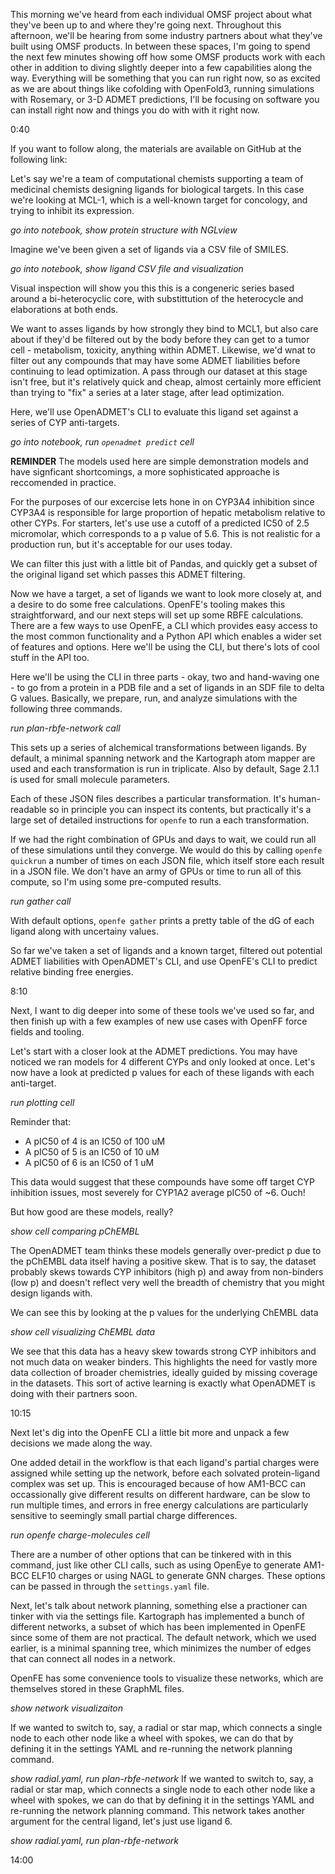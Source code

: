 This morning we've heard from each individual OMSF project about what they've been up to and where they're going next.
Throughout this afternoon, we'll be hearing from some industry partners about what they've built using OMSF products.
In between these spaces, I'm going to spend the next few minutes showing off how some OMSF products work with each
other in addition to diving slightly deeper into a few capabilities along the way. Everything will be something that
you can run right now, so as excited as we are about things like cofolding with OpenFold3, running simulations with Rosemary, or 3-D ADMET predictions, I'll be focusing on software you can install right now and things you do with with it right now.

0:40

If you want to follow along, the materials are available on GitHub at the following link:

Let's say we're a team of computational chemists supporting a team of medicinal chemists designing ligands for
biological targets. In this case we're looking at MCL-1, which is a well-known target for concology, and trying to
inhibit its expression.

_go into notebook, show protein structure with NGLview_

Imagine we've been given a set of ligands via a CSV file of SMILES.

_go into notebook, show ligand CSV file and visualization_

Visual inspection will show you this this is a congeneric series based around a bi-heterocyclic core, with substittution of the heterocycle and elaborations at both ends.

We want to asses ligands by how strongly they bind to MCL1, but also care about if they'd be filtered out by the body
before they can get to a tumor cell - metabolism, toxicity, anything within ADMET. Likewise, we'd wnat to filter out
any compounds that may have some ADMET liabilities before continuing to lead optimization. A pass through our dataset
at this stage isn't free, but it's relatively quick and cheap, almost certainly more efficient than trying to "fix" a
series at a later stage, after lead optimization.

Here, we'll use OpenADMET's CLI to evaluate this ligand set against a series of CYP anti-targets.

_go into notebook, run `openadmet predict` cell_

**REMINDER** The models used here are simple demonstration models and have signficant shortcomings, a more sophisticated approache is reccomended in practice.

For the purposes of our excercise lets hone in on CYP3A4 inhibition since CYP3A4 is responsible for large proportion of hepatic metabolism relative to other CYPs. For starters, let's use use a cutoff of a predicted IC50 of 2.5 micromolar, which corresponds to a p value of 5.6. This is not realistic for a production run, but it's acceptable for our uses today.

We can filter this just with a little bit of Pandas, and quickly get a subset of the original ligand set which passes
this ADMET filtering.

Now we have a target, a set of ligands we want to look more closely at, and a desire to do some free calculations.
OpenFE's tooling makes this straightforward, and our next steps will set up some RBFE calculations. There are a few
ways to use OpenFE, a CLI which provides easy access to the most common functionality and a Python API which enables
a wider set of features and options. Here we'll be using the CLI, but there's lots of cool stuff in the API too.

Here we'll be using the CLI in three parts - okay, two and hand-waving one - to go from a protein in a PDB file and a
set of ligands in an SDF file to delta G values. Basically, we prepare, run, and analyze simulations with the following
three commands.

_run plan-rbfe-network call_

This sets up a series of alchemical transformations between ligands. By default, a minimal spanning network and the
Kartograph atom mapper are used and each transformation is run in triplicate. Also by default, Sage 2.1.1 is used for
small molecule parameters.

Each of these JSON files describes a particular transformation. It's human-readable so in principle you can inspect its
contents, but practically it's a large set of detailed instructions for `openfe` to run a each
transformation.

If we had the right combination of GPUs and days to wait, we could run all of these simulations until they converge.
We would do this by calling `openfe quickrun` a number of times on each JSON file, which itself store each result in a
JSON file. We don't have an army of GPUs or time to run all of this compute, so I'm using some pre-computed results.

_run gather call_

With default options, `openfe gather` prints a pretty table of the dG of each ligand along with uncertainy values.

So far we've taken a set of ligands and a known target, filtered out potential ADMET liabilities with OpenADMET's CLI,
and use OpenFE's CLI to predict relative binding free energies.

8:10

Next, I want to dig deeper into some of these tools we've used so far, and then finish up with a few examples of new
use cases with OpenFF force fields and tooling.

Let's start with a closer look at the ADMET predictions. You may have noticed we ran models for 4 different CYPs and
only looked at once. Let's now have a look at predicted p values for each of these ligands with each anti-target.

_run plotting cell_

Reminder that:

* A pIC50 of 4 is an IC50 of 100 uM
* A pIC50 of 5 is an IC50 of 10 uM
* A pIC50 of 6 is an IC50 of 1 uM

This data would suggest that these compounds have some off target CYP inhibition issues, most severely for CYP1A2
average pIC50 of ~6. Ouch!

But how good are these models, really?

_show cell comparing pChEMBL_

The OpenADMET team thinks these models generally over-predict p due to the pChEMBL data itself having a positive skew.
That is to say, the dataset probably skews towards CYP inhibitors (high p) and away from non-binders (low p) and
doesn't reflect very well the breadth of chemistry that you might design ligands with.

We can see this by looking at the p values for the underlying ChEMBL data

_show cell visualizing ChEMBL data_

We see that this data has a heavy skew towards strong CYP inhibitors and not much data on weaker binders. This
highlights the need for vastly more data collection of broader chemistries, ideally guided by missing coverage in the
datasets. This sort of active learning is exactly what OpenADMET is doing with their partners soon.

10:15

Next let's dig into the OpenFE CLI a little bit more and unpack a few decisions we made along the way.

One added detail in the workflow is that each ligand's partial charges were assigned while setting up the network,
before each solvated protein-ligand complex was set up. This is encouraged because of how AM1-BCC can
occassionally give different results on different hardware, can be slow to run multiple times, and errors in free
energy calculations are particularly sensitive to seemingly small partial charge differences.

_run openfe charge-molecules cell_

There are a number of other options that can be tinkered with in this command, just like other CLI calls, such as using
OpenEye to generate AM1-BCC ELF10 charges or using NAGL to generate GNN charges. These options can be passed in through
the `settings.yaml` file.

Next, let's talk about network planning, something else a practioner can tinker with via the settings file. Kartograph
has implemented a bunch of different networks, a subset of which has been implemented in OpenFE since some of them are
not practical. The default network, which we used earlier, is a minimal spanning tree, which minimizes the number of
edges that can connect all nodes in a network.

OpenFE has some convenience tools to visualize these networks, which are themselves stored in these GraphML files.

_show network visualizaiton_

If we wanted to switch to, say, a radial or star map, which connects a
single node to each other node like a wheel with spokes, we can do that by defining it in the settings YAML and
re-running the network planning command.

_show radial.yaml, run plan-rbfe-network_
If we wanted to switch to, say, a radial or star map, which connects a single node to each other node like a wheel with
spokes, we can do that by defining it in the settings YAML and re-running the network planning command. This network
takes another argument for the central ligand, let's just use ligand 6.

_show radial.yaml, run plan-rbfe-network_

14:00
